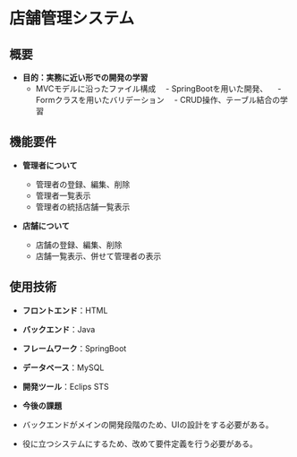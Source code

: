 # 店舗管理システム
## 概要


- **目的：実務に近い形での開発の学習**
  - MVCモデルに沿ったファイル構成
　- SpringBootを用いた開発、
　- Formクラスを用いたバリデーション
　- CRUD操作、テーブル結合の学習



## 機能要件



- **管理者について**
  - 管理者の登録、編集、削除
  - 管理者一覧表示
  - 管理者の統括店舗一覧表示


- **店舗について**
  - 店舗の登録、編集、削除
  - 店舗一覧表示、併せて管理者の表示



## 使用技術


- **フロントエンド**：HTML
- **バックエンド**：Java
- **フレームワーク**：SpringBoot
- **データベース**：MySQL
- **開発ツール**：Eclips STS


- **今後の課題**
- バックエンドがメインの開発段階のため、UIの設計をする必要がある。
- 役に立つシステムにするため、改めて要件定義を行う必要がある。









